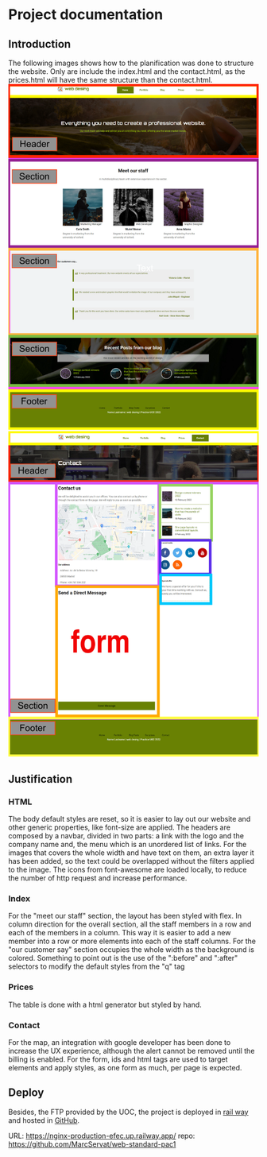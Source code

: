 # Project documentation

## Introduction

The following images shows how to the planification was done to structure the website. Only are include the index.html and the contact.html, as the prices.html will have the same structure than the contact.html.
![img_1.png](img_1.png)
![img_2.png](img_2.png)


## Justification

### HTML
The body default styles are reset, so it is easier to lay out our website and other generic properties, like font-size are applied.
The headers are composed by a navbar, divided in two parts: a link with the logo and the company name and, the menu which is an unordered list of links.
For the images that covers the whole width and have text on them, an extra layer it has been added, so the text could be overlapped without the filters applied to the image.
The icons from font-awesome are loaded locally, to reduce the number of http request and increase performance.
### Index
For the "meet our staff" section, the layout has been styled with flex. In column direction for the overall section, all the staff members in a row and each of the  members in a column.
This way it is easier to add a new member into a row or more elements into each of the staff columns.
For the "our customer say" section occupies the whole width as the background is colored. Something to point out is the use of the ":before" and ":after" selectors to modify the default styles from the "q" tag

### Prices
The table is done with a html generator but styled by hand.


### Contact 
For the map, an integration with google developer has been done to increase the UX experience, although the alert cannot be removed until the billing is enabled.
For the form, ids and html tags are used to target elements and apply styles, as one form as much, per page is expected.




## Deploy
Besides, the FTP provided by the UOC, the project is deployed in [rail way](https://railway.app/) and hosted in [GitHub](https://github.com/MarcServat/web-standard-pac1).

URL: https://nginx-production-efec.up.railway.app/
repo: https://github.com/MarcServat/web-standard-pac1




